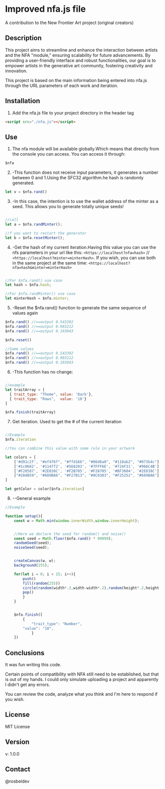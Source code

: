 # Improved nfa.js file

A contribution to the New Frontier Art project (original creators)

## Description

This project aims to streamline and enhance the interaction between artists and the NFA "module," ensuring scalability for future advancements. By providing a user-friendly interface and robust functionalities, our goal is to empower artists in the generative art community, fostering creativity and innovation.

This project is based on the main information being entered into nfa.js through the URL parameters of each work and iteration.

## Installation

1. Add the nfa.js file to your project directory in the header tag

```html
<script src="./nfa.js"></script>
```

## Use

1. The nfa module will be available globally.Which means that directly from the console you can access. You can access it through:
```javascript
$nfa
```

2. -This function does not receive input parameters, it generates a number between 0 and 1.Using the SFC32 algorithm.he hash is randomly generated.
```javascript
let v = $nfa.rand() 
```
3. -In this case, the intention is to use the wallet address of the minter as a seed. This allows you to generate totally unique seeds!
```javascript

//call
let a = $nfa.randMinter();

//f you want to restart the generator
let b = $nfa.resetMinter();
```

4. -Get the hash of my current iteration.Having this value you can use the nfs parameters in your url like this: `<https://localhost?nfa=hash>`  // `<https://localhost?minter=minterHash>`. If you wish, you can use both in the same project at the same time: `<https://localhost?nfa=hash&minter=minterHash>`

```javascript

//For $nfa.rand() use case
let hash = $nfa.hash;

//For $nfa.randMinter() use case
let minterHash = $nfa.minter;


```

5. -Reset the $nfa.rand() function to generate the same sequence of values again
```javascript
$nfa.rand() //==output 0.543392
$nfa.rand() //==output 0.983212
$nfa.rand() //==output 0.193043

$nfa.reset()

//Same values
$nfa.rand() //==output 0.543392
$nfa.rand() //==output 0.983212
$nfa.rand() //==output 0.193043

```

6. -This function has no change:

```javascript

//example
let traitArray = [
  { trait_type: "Theme", value: 'Dark'},
  { trait_type: "Rows",  value: '10'}
]

$nfa.finish(traitArray)
```

7. Get iteration. Used to get the # of the current iteration
```javascript

//Example
$nfa.iteration 

//You can combine this value with some rule in your artwork

let colors = [
    ['#d91c2f', "#ef476f", "#ffd166", "#06d6a0", "#118ab2", "#073b4c"],
    ['#1c0682', '#114ff2', '#568203', '#7FFF6E', '#724F31', '#966C4B'],
    ['#F20587', '#2E038C', '#F2B705', '#F28705', '#BF3604', '#2E038C'],
    ["#284B59", "#689BA6", "#F27B13", "#8C0303", "#F25252", "#689BA6"],
]

let getColor = color[$nfa.iteration]

```


8. --General example
```javascript
//Example 

function setup(){
    const w = Math.min(window.innerWidth,window.innerHeight);


    //Here we declare the seed for random() and noise()
    const seed = Math.floor($nfa.rand() * 99999);
    randomSeed(seed);
    noiseSeed(seed);


    createCanvas(w, w);
    background(255);

    for(let i = 0; i < 15; i++){
        push()
        fill(random(255))
        circle(random(width*.2,width-width*.2),random(height*.2,height-height*.2), w * random(0.06,0.2))
        pop()
        }
    }


    $nfa.finish([
        {
            "trait_type": "Number",
        "value": "10",
            }
    ])


```

## Conclusions

It was fun writing this code.

Certain points of compatibility with NFA still need to be established, but that is out of my hands. I could only simulate uploading a project and apparently I didn't get any errors.

You can review the code, analyze what you think and I'm here to respond if you wish.


## License

MIT License

## Version

v: 1.0.0

## Contact

@rosbeldev
